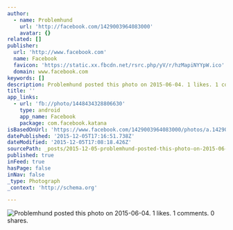 ```yaml
---
author:
  - name: Problemhund
    url: 'http://facebook.com/1429003964083000'
    avatar: {}
related: []
publisher:
  url: 'http://www.facebook.com'
  name: Facebook
  favicon: 'https://static.xx.fbcdn.net/rsrc.php/yV/r/hzMapiNYYpW.ico'
  domain: www.facebook.com
keywords: []
description: Problemhund posted this photo on 2015-06-04. 1 likes. 1 comments. 0 shares.
title: ''
app_links:
  - url: 'fb://photo/1448434328806630'
    type: android
    app_name: Facebook
    package: com.facebook.katana
isBasedOnUrl: 'https://www.facebook.com/1429003964083000/photos/a.1429008927415837.1073741827.1429003964083000/1448434328806630/?type=3'
datePublished: '2015-12-05T17:16:51.738Z'
dateModified: '2015-12-05T17:08:18.426Z'
sourcePath: _posts/2015-12-05-problemhund-posted-this-photo-on-2015-06-04-1-likes-1-comm.md
published: true
inFeed: true
hasPage: false
inNav: false
_type: Photograph
_context: 'http://schema.org'

---
```

![Problemhund posted this photo on 2015-06-04&period; 1 likes&period; 1 comments&period; 0 shares&period;](https://scontent.xx.fbcdn.net/hphotos-xlf1/t31.0-8/s720x720/11406633_1448434328806630_4813347866084038681_o.jpg)